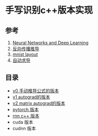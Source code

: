 # 手写识别c++版本实现

## 参考
1. [Neural Networks and Deep Learning](http://neuralnetworksanddeeplearning.com/chap1.html)
2. [反向传播推导](https://www.cnblogs.com/jsfantasy/p/12177275.html)
3. [mnist layout](https://yann.lecun.com/exdb/mnist/)
4. [自动求导](https://github.com/EurekaLabsAI/micrograd)

## 目录
* [v0 手动推导公式的版本](https://github.com/freelw/recognizing_handwritten_digits/tree/main/c++/v0)
* [v1 autograd的版本](https://github.com/freelw/recognizing_handwritten_digits/tree/main/c++/v1)
* [v2 matrix autograd的版本](https://github.com/freelw/recognizing_handwritten_digits/tree/main/c++/v2)
* [pytorch 版本](https://github.com/freelw/recognizing_handwritten_digits/tree/main/pytorch)
* [rnn c++ 版本](https://github.com/freelw/recognizing_handwritten_digits/tree/main/rnn)
* cuda 版本
* cudnn 版本